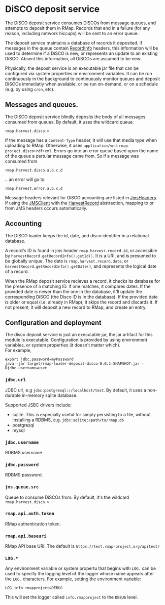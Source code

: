 # DiSCO deposit service

The DiSCO deposit service consumes DiSCOs from message queues, and attempts to deposit them in RMap.  Records that end in a failure (for any reason, including network hiccups) will be sent to an error queue.  

The deposit service maintains a database of records it deposited.  If messages in the queue contain [RecordInfo](rmap-loader-api/src/main/java/info/rmapproject/loader/model/RecordInfo.java) headers, this information will be used to determine if a DiSCO is new, or represents an update to an existing DiSCO.  Absent this information, all DiSCOs are assumed to be new.

Physically, the deposit service is an executable jar file that can be configured via system properties or environment variables.  It can be run continuously in the background to continuously monitor queues and deposit DiSCOs immediatly when available, or be run on-demand, or on a schedule (e.g. by using `cron`, etc).

## Messages and queues.

The DiSCO deposit service blindly deposits the body of all messages consumed from queues.  By default, it uses the wildcard queue:

    rmap.harvest.disco.>
    
If the message has a `Content-Type` header, it will use that media type when uploading to RMap.  Otherwise, it uses `application/vnd.rmap-project.disco+rdf+xml`. Errors go into an error queue based upon the name of the queue a partular message came from.  So if a message was consumed from

    rmap.harvest.disco.a.b.c.d
    
.. an error will go to

    rmap.harvest.error.a.b.c.d
    
Message headers relevant for DiSCO accounting are listed in [JmsHeaders](rmap-loader-jms/src/main/java/info/rmapproject/loader/jms/JmsHeaders.java).  If using the [JMSClient](rmap-loader-jms/src/main/java/info/rmapproject/loader/jms/JmsClient.java) with the [HarvestRecord](rmap-loader-api/src/main/java/info/rmapproject/loader/HarvestRecord.java) abstraction, mapping to or from JMS headers occurs automatically.

## Accounting

The DiSCO loader keeps the id, date, and disco identifier in a relational database.  

A record's ID is found in jms header `rmap.harvest.record.id`, or accessible by `harvestRecord.getRecordInfo().getId()`.  It is a URI, and is presumed to be globally unique.  The date is `rmap.harvest.record.date`, or `harvestRecord.getRecordInfo().getDate()`, and represents the logical date of a record.  

When the RMap deposit service recieves a record, it checks its database for the presence of a matching ID.  If one matches, it compares dates.  If the provided date is newer than the one in the database, it'll update the corresponding DiSCO (the Disco ID is in the database).  If the provided date is older or equal (i.e. already in RMap), it skips the record and discards it.  If not present, it will deposit a new record to RMap, and create an entry.

## Configuration and deployment

The disco deposit service is just an executable jar, the jar artifact for this module is executable.
Configuration is provided by using environment variables, or system properties (it doesn't matter which).   
For example, 

    export jdbc.password=myPassword
    java -jar target/rmap-loader-deposit-disco-0.0.1-SNAPSHOT.jar -Djdbc.username=user

### `jdbc.url`

JDBC url, e.g `jdbc:postgresql://localhost/test`.  By default, it uses a non-durable in-memory sqlite database. 

Supported JSBC drivers include:
* sqlite.  This is especially useful for simply persisting to a file, without installing a RDBMS, e.g. `jdbc:sqlite:/path/to/rmap.db`
* postgresql
* mysql

### `jdbc.username`

RDBMS username

### `jdbc.password`

RDBMS password.

### `jms.queue.src`

Queue to consume DiSCOs from.  By default, it's the wildcard `rmap.harvest.disco.>`

### `rmap.api.auth.token`

RMap authentication token.

### `rmap.api.baseuri`

RMap API base URI.  The default is `https://test.rmap-project.org/apitest/`

### `LOG.*`

Any environment variable or system propertu that begins with `LOG.` can be used to specify the logging level of 
the logger whose name appears after the `LOG.` characters.  For example, setting the environment variable:

    LOG.info.rmapproject=DEBUG
    
 This will set the logger called `info.rmapproject` to the `DEBUG` level. 
